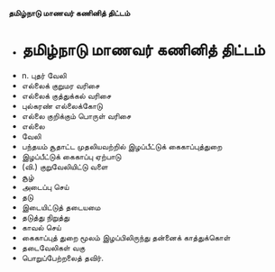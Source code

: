**தமிழ்நாடு மாணவர் கணினித் திட்டம்**
- # தமிழ்நாடு மாணவர் கணினித் திட்டம்
- n. புதர் வேலி
- எல்லைக் குறுமர வரிசை
- எல்லைக் குத்துக்கல் வரிசை
- புல்கரண் எல்லைக்கோடு
- எல்லை குறிக்கும் பொருள் வரிசை
- எல்லை
- வேலி
- பந்தயம் சூதாட்ட முதலியவற்றில் இழப்பீட்டுக் கைகாப்புத்துறை
- இழப்பீட்டுக் கைகாப்பு ஏற்பாடு
- (வி.) குறுவேலியிட்டு வளை
- சூழ்
- அடைப்பு செய்
- தடு
- இடையிட்டுத் தடையமை
- தடுத்து நிறுத்து
- காவல் செய்
- கைகாப்புத் துறை மூலம் இழப்பிலிருந்து தன்னைக் காத்துக்கொள்
- தடைவேலிகள் வகு
- பொறுப்பேற்றலைத் தவிர்.

